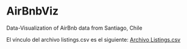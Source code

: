 # AirBnbViz
Data-Visualization of AirBnb data from Santiago, Chile

El vínculo del archivo listings.csv es el siguiente: <a href="https://www.dropbox.com/s/cp2aqoa4ya820cf/listings.csv?dl=0">Archivo Listings.csv</a>
